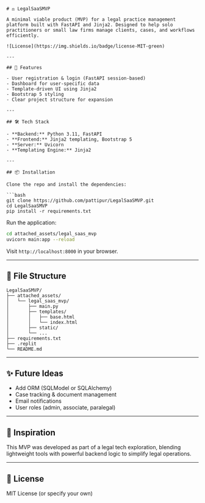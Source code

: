 

```
# ⚖️ LegalSaaSMVP

A minimal viable product (MVP) for a legal practice management platform built with FastAPI and Jinja2. Designed to help solo practitioners or small law firms manage clients, cases, and workflows efficiently.

![License](https://img.shields.io/badge/license-MIT-green)

---

## 🚀 Features

- User registration & login (FastAPI session-based)
- Dashboard for user-specific data
- Template-driven UI using Jinja2
- Bootstrap 5 styling
- Clear project structure for expansion

---

## 🛠 Tech Stack

- **Backend:** Python 3.11, FastAPI
- **Frontend:** Jinja2 templating, Bootstrap 5
- **Server:** Uvicorn
- **Templating Engine:** Jinja2

---

## 📦 Installation

Clone the repo and install the dependencies:

```bash
git clone https://github.com/pattipur/LegalSaaSMVP.git
cd LegalSaaSMVP
pip install -r requirements.txt
````

Run the application:

```bash
cd attached_assets/legal_saas_mvp
uvicorn main:app --reload
```

Visit `http://localhost:8000` in your browser.

---

## 📝 File Structure

```
LegalSaaSMVP/
├── attached_assets/
│   └── legal_saas_mvp/
│       ├── main.py
│       ├── templates/
│       │   ├── base.html
│       │   └── index.html
│       ├── static/
│       └── ...
├── requirements.txt
├── .replit
└── README.md
```

---

## ✨ Future Ideas

* Add ORM (SQLModel or SQLAlchemy)
* Case tracking & document management
* Email notifications
* User roles (admin, associate, paralegal)

---

## 🧠 Inspiration

This MVP was developed as part of a legal tech exploration, blending lightweight tools with powerful backend logic to simplify legal operations.

---

## 📜 License

MIT License (or specify your own)

```


```
